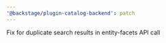 ```yaml
---
'@backstage/plugin-catalog-backend': patch
---
```


Fix for duplicate search results in entity-facets API call
